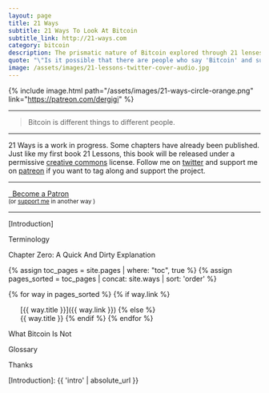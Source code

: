 ```yaml
---
layout: page
title: 21 Ways
subtitle: 21 Ways To Look At Bitcoin
subtitle_link: http://21-ways.com
category: bitcoin
description: The prismatic nature of Bitcoin explored through 21 lenses.
quote: "\"Is it possible that there are people who say 'Bitcoin' and suppose they mean something shared by all?\""
image: /assets/images/21-lessons-twitter-cover-audio.jpg
---
```


{% include image.html path="/assets/images/21-ways-circle-orange.png" link="https://patreon.com/dergigi" %}

---

> Bitcoin is different things to different people.

---

21 Ways is a work in progress. Some chapters have already been published.
Just like my first book 21 Lessons, this book will be released under a
permissive [creative commons] license. Follow me on [twitter] and support me
on [patreon] if you want to tag along and support the project.

[creative commons]: https://dergigi.com/license
[twitter]: https://twitter.com/dergigi
[patreon]: https://patreon.com/dergigi

---

<div class="action-buttons">
  <div class="button button-red button-large">
    <a href="https://patreon.com/dergigi"><i class="fab fa-patreon"></i> &nbsp; Become a Patron</a>
  </div>
  <small>
    (or
    <a href="https://dergigi.com/support">support me</a>
    in another way
    )
  </small>
</div>

---

<a id="toc"/>

[Introduction]


Terminology


Chapter Zero: A Quick And Dirty Explanation


{% assign toc_pages = site.pages | where: "toc", true %}
{% assign pages_sorted = toc_pages | concat: site.ways | sort: 'order' %}

{% for way in pages_sorted %}
  {% if way.link %}
  1. [{{ way.title }}]({{ way.link }})
  {% else %}
  1. {{ way.title }}
  {% endif %}
{% endfor %}


What Bitcoin Is Not

Glossary

Thanks

[Introduction]: {{ 'intro' | absolute_url }}
